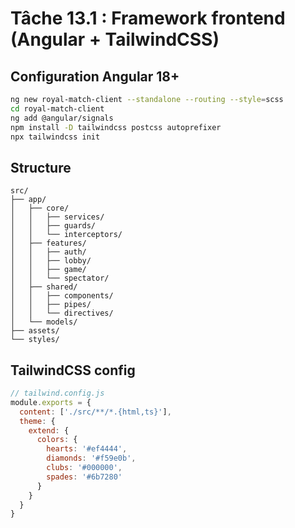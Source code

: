 # Tâche 13.1 : Framework frontend (Angular + TailwindCSS)

## Configuration Angular 18+
```bash
ng new royal-match-client --standalone --routing --style=scss
cd royal-match-client
ng add @angular/signals
npm install -D tailwindcss postcss autoprefixer
npx tailwindcss init
```

## Structure
```
src/
├── app/
│   ├── core/
│   │   ├── services/
│   │   ├── guards/
│   │   └── interceptors/
│   ├── features/
│   │   ├── auth/
│   │   ├── lobby/
│   │   ├── game/
│   │   └── spectator/
│   ├── shared/
│   │   ├── components/
│   │   ├── pipes/
│   │   └── directives/
│   └── models/
├── assets/
└── styles/
```

## TailwindCSS config
```javascript
// tailwind.config.js
module.exports = {
  content: ['./src/**/*.{html,ts}'],
  theme: {
    extend: {
      colors: {
        hearts: '#ef4444',
        diamonds: '#f59e0b',
        clubs: '#000000',
        spades: '#6b7280'
      }
    }
  }
}
```
